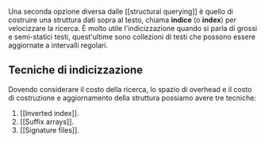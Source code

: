 Una seconda opzione diversa dalle [[structural querying]] è quello di costruire una struttura dati sopra al testo, chiama __indice__ (o __index__) per velocizzare la ricerca.
È molto utile l'indicizzazione quando si parla di grossi e semi-statici testi, quest'ultime sono collezioni di testi che possono essere aggiornate a intervalli regolari.

## Tecniche di indicizzazione
Dovendo considerare il costo della ricerca, lo spazio di overhead e il costo di costruzione e aggiornamento della struttura possiamo avere tre tecniche:
1. [[Inverted index]].
2. [[Suffix arrays]].
3. [[Signature files]].